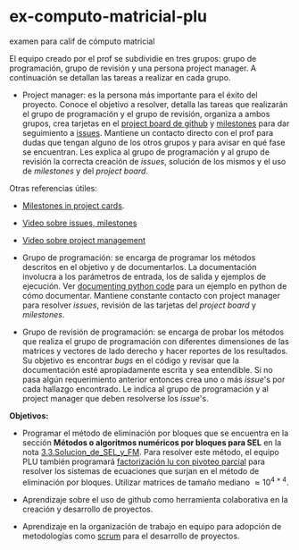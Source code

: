 # ex-computo-matricial-plu
examen para calif de cómputo matricial

El equipo creado por el prof se subdividie en tres grupos: grupo de programación, grupo de revisión y una persona project manager. A continuación se detallan las tareas a realizar en cada grupo.

* Project manager: es la persona más importante para el éxito del proyecto. Conoce el objetivo a resolver, detalla las tareas que realizarán el grupo de programación y el grupo de revisión, organiza a ambos grupos, crea tarjetas en el [project board de github](https://help.github.com/en/github/managing-your-work-on-github/creating-a-project-board) y [milestones](https://help.github.com/en/github/managing-your-work-on-github/tracking-the-progress-of-your-work-with-milestones) para dar seguimiento a [issues](https://help.github.com/en/github/managing-your-work-on-github/creating-an-issue). Mantiene un contacto directo con el prof para dudas que tengan alguno de los otros grupos y para avisar en qué fase se encuentran. Les explica al grupo de programación y al grupo de revisión la correcta creación de *issues*, solución de los mismos y el uso de *milestones* y del *project board*.

Otras referencias útiles:

  * [Milestones in project cards](https://github.blog/changelog/2019-05-30-milestones-in-project-cards/).
  
  * [Video sobre issues, milestones](https://www.youtube.com/watch?v=ukYSRu4k0gs)
  
  * [Video sobre project management](https://www.youtube.com/watch?v=ff5cBkPg-bQ)


* Grupo de programación: se encarga de programar los métodos descritos en el objetivo y de documentarlos. La documentación involucra a los parámetros de entrada, los de salida y ejemplos de ejecución. Ver [documenting python code](https://realpython.com/documenting-python-code/) para un ejemplo en python de cómo documentar. Mantiene constante contacto con project manager para resolver *issues*, revisión de las tarjetas del *project board* y *milestones*.

* Grupo de revisión de programación: se encarga de probar los métodos que realiza el grupo de programación con diferentes dimensiones de las matrices y vectores de lado derecho y hacer reportes de los resultados. Su objetivo es encontrar *bugs* en el código y revisar que la documentación esté apropiadamente escrita y sea entendible. Si no pasa algún requerimiento anterior entonces crea uno o más *issue*'s por cada hallazgo encontrado. Le indica al grupo de programación y al project manager que deben resolverse los *issue*'s. 

**Objetivos:**

* Programar el método de eliminación por bloques que se encuentra en la sección **Métodos o algoritmos numéricos por bloques para SEL** en la nota [3.3.Solucion_de_SEL_y_FM](https://github.com/ITAM-DS/analisis-numerico-computo-cientifico/blob/master/temas/III.computo_matricial/3.3.Solucion_de_SEL_y_FM.ipynb). Para resolver este método, el equipo PLU también programará  [factorización lu con pivoteo parcial](https://github.com/ITAM-DS/analisis-numerico-computo-cientifico/blob/master/temas/III.computo_matricial/3.3.a.Factorizacion_LU.ipynb) para resolver los sistemas de ecuaciones que surjan en el método de eliminación por bloques. Utilizar matrices de tamaño mediano $\approx 10^{4 \times 4}$.

* Aprendizaje sobre el uso de github como herramienta colaborativa en la creación y desarrollo de proyectos.

* Aprendizaje en la organización de trabajo en equipo para adopción de metodologías como [scrum](https://www.youtube.com/watch?v=b02ZkndLk1Y&feature=emb_logo) para el desarrollo de proyectos. 


